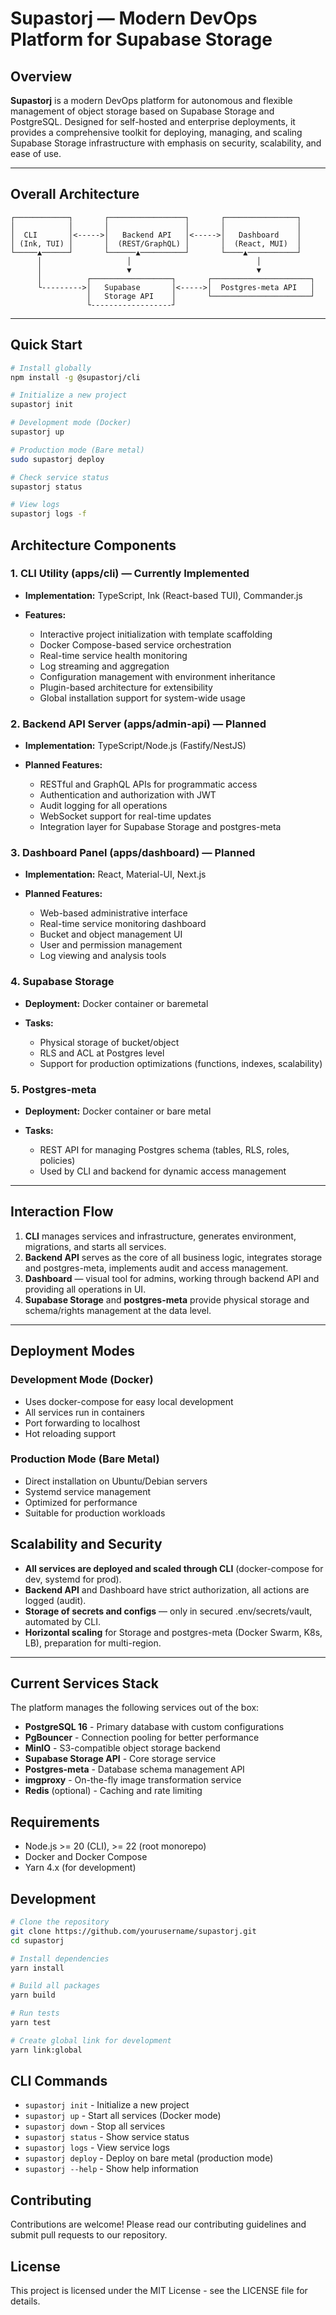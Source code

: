 # Supastorj — Modern DevOps Platform for Supabase Storage

## Overview

**Supastorj** is a modern DevOps platform for autonomous and flexible management of object storage based on Supabase Storage and PostgreSQL. Designed for self-hosted and enterprise deployments, it provides a comprehensive toolkit for deploying, managing, and scaling Supabase Storage infrastructure with emphasis on security, scalability, and ease of use.

---

## Overall Architecture

```
┌────────────┐       ┌─────────────────┐       ┌────────────────┐
│            │       │                 │       │                │
│  CLI       │<----->│   Backend API   │<----->│   Dashboard    │
│ (Ink, TUI) │       │  (REST/GraphQL) │       │  (React, MUI)  │
└─────▲──────┘       └──────▲──────────┘       └────▲───────────┘
      │                   │                            │
      │                   ▼                            ▼
      │          ┌──────────────────┐       ┌──────────────────────┐
      └--------->│   Supabase       │<----->│  Postgres-meta API   │
                 │   Storage API    │       └──────────────────────┘
                 └------------------┘
```

---

## Quick Start

```bash
# Install globally
npm install -g @supastorj/cli

# Initialize a new project
supastorj init

# Development mode (Docker)
supastorj up

# Production mode (Bare metal)
sudo supastorj deploy

# Check service status
supastorj status

# View logs
supastorj logs -f
```

## Architecture Components

### 1. **CLI Utility (apps/cli)** — Currently Implemented

* **Implementation:** TypeScript, Ink (React-based TUI), Commander.js
* **Features:**

  * Interactive project initialization with template scaffolding
  * Docker Compose-based service orchestration
  * Real-time service health monitoring
  * Log streaming and aggregation
  * Configuration management with environment inheritance
  * Plugin-based architecture for extensibility
  * Global installation support for system-wide usage

### 2. **Backend API Server (apps/admin-api)** — Planned

* **Implementation:** TypeScript/Node.js (Fastify/NestJS)
* **Planned Features:**

  * RESTful and GraphQL APIs for programmatic access
  * Authentication and authorization with JWT
  * Audit logging for all operations
  * WebSocket support for real-time updates
  * Integration layer for Supabase Storage and postgres-meta

### 3. **Dashboard Panel (apps/dashboard)** — Planned

* **Implementation:** React, Material-UI, Next.js
* **Planned Features:**

  * Web-based administrative interface
  * Real-time service monitoring dashboard
  * Bucket and object management UI
  * User and permission management
  * Log viewing and analysis tools

### 4. **Supabase Storage**

* **Deployment:** Docker container or baremetal
* **Tasks:**

  * Physical storage of bucket/object
  * RLS and ACL at Postgres level
  * Support for production optimizations (functions, indexes, scalability)

### 5. **Postgres-meta**

* **Deployment:** Docker container or bare metal
* **Tasks:**

  * REST API for managing Postgres schema (tables, RLS, roles, policies)
  * Used by CLI and backend for dynamic access management

---

## Interaction Flow

1. **CLI** manages services and infrastructure, generates environment, migrations, and starts all services.
2. **Backend API** serves as the core of all business logic, integrates storage and postgres-meta, implements audit and access management.
3. **Dashboard** — visual tool for admins, working through backend API and providing all operations in UI.
4. **Supabase Storage** and **postgres-meta** provide physical storage and schema/rights management at the data level.

---

## Deployment Modes

### Development Mode (Docker)
- Uses docker-compose for easy local development
- All services run in containers
- Port forwarding to localhost
- Hot reloading support

### Production Mode (Bare Metal)
- Direct installation on Ubuntu/Debian servers
- Systemd service management
- Optimized for performance
- Suitable for production workloads

## Scalability and Security

* **All services are deployed and scaled through CLI** (docker-compose for dev, systemd for prod).
* **Backend API** and Dashboard have strict authorization, all actions are logged (audit).
* **Storage of secrets and configs** — only in secured .env/secrets/vault, automated by CLI.
* **Horizontal scaling** for Storage and postgres-meta (Docker Swarm, K8s, LB), preparation for multi-region.

---

## Current Services Stack

The platform manages the following services out of the box:

- **PostgreSQL 16** - Primary database with custom configurations
- **PgBouncer** - Connection pooling for better performance
- **MinIO** - S3-compatible object storage backend
- **Supabase Storage API** - Core storage service
- **Postgres-meta** - Database schema management API
- **imgproxy** - On-the-fly image transformation service
- **Redis** (optional) - Caching and rate limiting

## Requirements

- Node.js >= 20 (CLI), >= 22 (root monorepo)
- Docker and Docker Compose
- Yarn 4.x (for development)

## Development

```bash
# Clone the repository
git clone https://github.com/yourusername/supastorj.git
cd supastorj

# Install dependencies
yarn install

# Build all packages
yarn build

# Run tests
yarn test

# Create global link for development
yarn link:global
```

## CLI Commands

- `supastorj init` - Initialize a new project
- `supastorj up` - Start all services (Docker mode)
- `supastorj down` - Stop all services
- `supastorj status` - Show service status
- `supastorj logs` - View service logs
- `supastorj deploy` - Deploy on bare metal (production mode)
- `supastorj --help` - Show help information

## Contributing

Contributions are welcome! Please read our contributing guidelines and submit pull requests to our repository.

## License

This project is licensed under the MIT License - see the LICENSE file for details.
